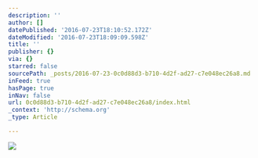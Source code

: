 ```yaml
---
description: ''
author: []
datePublished: '2016-07-23T18:10:52.172Z'
dateModified: '2016-07-23T18:09:09.598Z'
title: ''
publisher: {}
via: {}
starred: false
sourcePath: _posts/2016-07-23-0c0d88d3-b710-4d2f-ad27-c7e048ec26a8.md
inFeed: true
hasPage: true
inNav: false
url: 0c0d88d3-b710-4d2f-ad27-c7e048ec26a8/index.html
_context: 'http://schema.org'
_type: Article

---
```

![](https://the-grid-user-content.s3-us-west-2.amazonaws.com/5fd80853-349a-4c20-8aba-292ff52c8ce6.jpg)